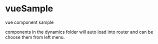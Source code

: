 # vueSample

vue component sample

components in the dynamics folder will auto load into router and can be choose them from left menu.
